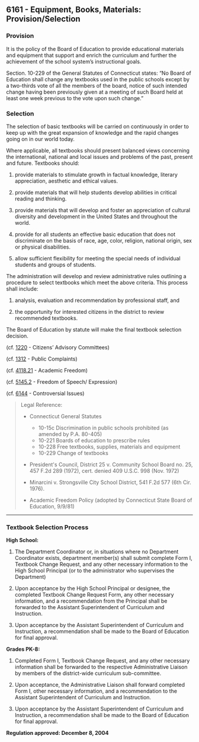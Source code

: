 ## 6161 - Equipment, Books, Materials: Provision\/Selection

### Provision

It is the policy of the Board of Education to provide educational materials and equipment that support and enrich the curriculum and further the achievement of the school system’s instructional goals.

Section. 10-229 of the General Statutes of Connecticut states: “No Board of Education shall change any textbooks used in the public schools except by a two-thirds vote of all the members of the board, notice of such intended change having been previously given at a meeting of such Board held at least one week previous to the vote upon such change.”

### Selection

The selection of basic textbooks will be carried on continuously in order to keep up with the great expansion of knowledge and the rapid changes going on in our world today.

Where applicable, all textbooks should present balanced views concerning the international, national and local issues and problems of the past, present and future. Textbooks should:

1. provide materials to stimulate growth in factual knowledge, literary appreciation, aesthetic and ethical values.

2. provide materials that will help students develop abilities in critical reading and thinking.

3. provide materials that will develop and foster an appreciation of cultural diversity and development in the United States and throughout the world.

4. provide for all students an effective basic education that does not discriminate on the basis of race, age, color, religion, national origin, sex or physical disabilities.

5. allow sufficient flexibility for meeting the special needs of individual students and groups of students.


The administration will develop and review administrative rules outlining a procedure to select textbooks which meet the above criteria. This process shall include:

1. analysis, evaluation and recommendation by professional staff, and

2. the opportunity for interested citizens in the district to review recommended textbooks.


The Board of Education by statute will make the final textbook selection decision.

\(cf. [1220](/policies/1000/1220.md) - Citizens’ Advisory Committees\)

\(cf. [1312](/policies/1000/1312.md) - Public Complaints\)

\(cf. [4118.21](/policies/4000/4118-21.md) - Academic Freedom\)

\(cf. [5145.2](/policies/5000/5145-2.md) - Freedom of Speech\/ Expression\)

\(cf. [6144](/policies/6000/6144.md) - Controversial Issues\)

> Legal Reference:
> 
> * Connecticut General Statutes
>   * 10-15c Discrimination in public schools prohibited \(as amended by P.A. 80-405\)
>   * 10-221 Boards of education to prescribe rules
>   * 10-228 Free textbooks, supplies, materials and equipment
>   * 10-229 Change of textbooks
> 
> * President's Council, District 25 v. Community School Board no. 25, 457 F.2d 289 \(1972\), cert. denied 409 U.S.C. 998 \(Nov. 1972\)
> * Minarcini v. Strongsville City School District, 541 F.2d 577 \(6th Cir. 1976\).
> * Academic Freedom Policy \(adopted by Connecticut State Board of Education, 9\/9\/81\)

---

### Textbook Selection Process

**High School:**

1. The Department Coordinator or, in situations where no Department Coordinator exists, department member\(s\) shall submit complete Form I, Textbook Change Request, and any other necessary information to the High School Principal \(or to the administrator who supervises the Department\)

2. Upon acceptance by the High School Principal or designee, the completed Textbook Change Request Form, any other necessary information, and a recommendation from the Principal shall be forwarded to the Assistant Superintendent of Curriculum and Instruction.

3. Upon acceptance by the Assistant Superintendent of Curriculum and Instruction, a recommendation shall be made to the Board of Education for final approval.


**Grades PK-8:**

1. Completed Form I, Textbook Change Request, and any other necessary information shall be forwarded to the respective Administrative Liaison by members of the district-wide curriculum sub-committee.

2. Upon acceptance, the Administrative Liaison shall forward completed Form I, other necessary information, and a recommendation to the Assistant Superintendent of Curriculum and Instruction.

3. Upon acceptance by the Assistant Superintendent of Curriculum and Instruction, a recommendation shall be made to the Board of Education for final approval.


**Regulation approved:  December 8, 2004**

